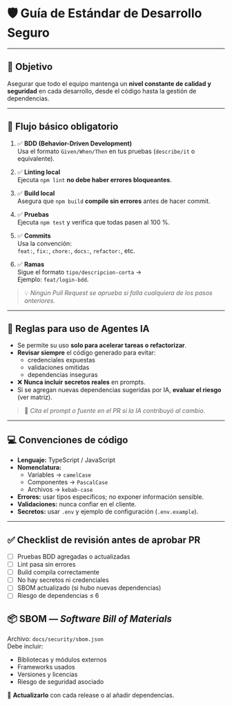 # 🛡️ Guía de Estándar de Desarrollo Seguro

---

## 🚀 Objetivo
Asegurar que todo el equipo mantenga un **nivel constante de calidad y seguridad** en cada desarrollo, desde el código hasta la gestión de dependencias.

---

## 🧭 Flujo básico obligatorio

1. ✅ **BDD (Behavior-Driven Development)**  
   Usa el formato `Given/When/Then` en tus pruebas (`describe/it` o equivalente).

2. ✅ **Linting local**  
   Ejecuta `npm lint` **no debe haber errores bloqueantes**.

3. ✅ **Build local**  
   Asegura que `npm build` **compile sin errores** antes de hacer commit.

4. ✅ **Pruebas**  
   Ejecuta `npm test` y verifica que todas pasen al 100 %.

5. ✅ **Commits**  
   Usa la convención:  
   `feat:`, `fix:`, `chore:`, `docs:`, `refactor:`, etc.

6. ✅ **Ramas**  
   Sigue el formato `tipo/descripcion-corta` →  
   Ejemplo: `feat/login-bdd`.

> 💡 *Ningún Pull Request se aprueba si falla cualquiera de los pasos anteriores.*

---

## 🤖 Reglas para uso de Agentes IA

- Se permite su uso **solo para acelerar tareas o refactorizar**.  
- **Revisar siempre** el código generado para evitar:  
  - credenciales expuestas  
  - validaciones omitidas  
  - dependencias inseguras  
- ❌ **Nunca incluir secretos reales** en prompts.  
- Si se agregan nuevas dependencias sugeridas por IA, **evaluar el riesgo** (ver matriz).

> 🧠 *Cita el prompt o fuente en el PR si la IA contribuyó al cambio.*

---

## 💻 Convenciones de código

- **Lenguaje:** TypeScript / JavaScript  
- **Nomenclatura:**  
  - Variables → `camelCase`  
  - Componentes → `PascalCase`  
  - Archivos → `kebab-case`
- **Errores:** usar tipos específicos; no exponer información sensible.  
- **Validaciones:** nunca confiar en el cliente.  
- **Secretos:** usar `.env` y ejemplo de configuración (`.env.example`).

---

## ✅ Checklist de revisión antes de aprobar PR

- [ ] Pruebas BDD agregadas o actualizadas  
- [ ] Lint pasa sin errores  
- [ ] Build compila correctamente  
- [ ] No hay secretos ni credenciales  
- [ ] SBOM actualizado (si hubo nuevas dependencias)  
- [ ] Riesgo de dependencias ≤ 6  

## 📦 SBOM — *Software Bill of Materials*

Archivo: `docs/security/sbom.json`  
Debe incluir:

- Bibliotecas y módulos externos  
- Frameworks usados  
- Versiones y licencias  
- Riesgo de seguridad asociado  

🧩 **Actualizarlo** con cada release o al añadir dependencias.